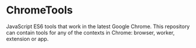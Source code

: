 # ChromeTools
JavaScript ES6 tools that work in the latest Google Chrome. This repository can contain tools for any of the contexts in Chrome: browser, worker, extension or app. 
